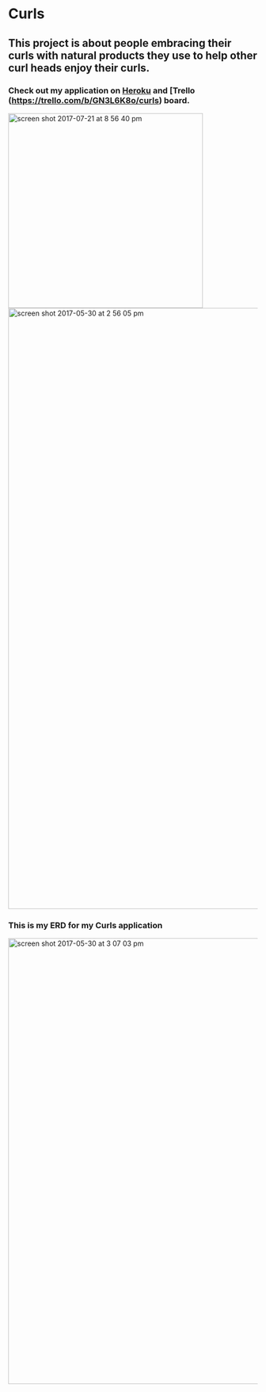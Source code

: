 # Curls


## This project is about people embracing their curls with natural products they use to help other curl heads enjoy their curls.

### Check out my application on [Heroku](https://lit-meadow-68495.herokuapp.com/) and [Trello (https://trello.com/b/GN3L6K8o/curls) board.

<img width="393" alt="screen shot 2017-07-21 at 8 56 40 pm" src="https://user-images.githubusercontent.com/22422858/28487014-26d4ffd8-6e57-11e7-88ab-1cda43a5c3c3.png">

<img width="1213" alt="screen shot 2017-05-30 at 2 56 05 pm" src="https://cloud.githubusercontent.com/assets/22422858/26600062/aa6488c4-4548-11e7-8758-55f70008c372.png">

### This is my ERD for my Curls application

<img width="900" alt="screen shot 2017-05-30 at 3 07 03 pm" src="https://cloud.githubusercontent.com/assets/22422858/26600338/ba875e7e-4549-11e7-8906-392bdaa56a7c.png">



